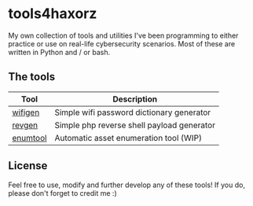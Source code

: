 # tools4haxorz
My own collection of tools and utilities I've been programming to either practice or use on real-life cybersecurity scenarios. Most of these are written in Python and / or bash.

## The tools

| Tool | Description |
| --- | --- |
| [wifigen](https://github.com/nothing4free/wifigen) | Simple wifi password dictionary generator |
| [revgen](https://github.com/nothing4free/revgen) | Simple php reverse shell payload generator |
| [enumtool](https://www.youtube.com/watch?v=dQw4w9WgXcQ) | Automatic asset enumeration tool (WIP) |


## License

Feel free to use, modify and further develop any of these tools! If you do, please don't forget to credit me :)
